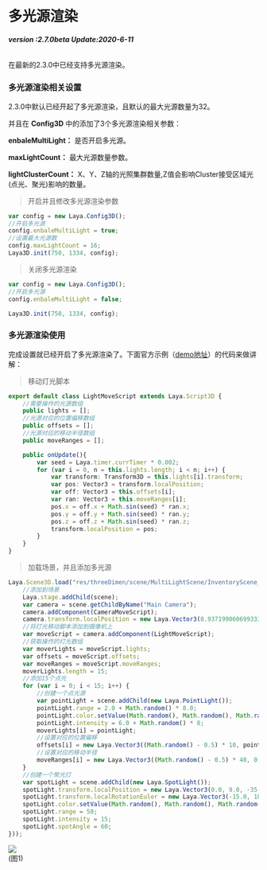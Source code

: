 # 多光源渲染

###### **version :2.7.0beta   Update:2020-6-11**

在最新的2.3.0中已经支持多光源渲染。	

### 多光源渲染相关设置

 2.3.0中默认已经开起了多光源渲染，且默认的最大光源数量为32。

并且在 **Config3D** 中的添加了3个多光源渲染相关参数：

 **enbaleMultiLight：** 是否开启多光源。

 **maxLightCount：** 最大光源数量参数。

 **lightClusterCount：** X、Y、Z轴的光照集群数量,Z值会影响Cluster接受区域光(点光、聚光)影响的数量。

> 开启并且修改多光源渲染参数

```typescript
var config = new Laya.Config3D();
//开启多光源
config.enbaleMultiLight = true;
//设置最大光源数
config.maxLightCount = 16;
Laya3D.init(750, 1334, config);
```

> 关闭多光源渲染

```typescript
var config = new Laya.Config3D();
//开启多光源
config.enbaleMultiLight = false;

Laya3D.init(750, 1334, config);
```

### 多光源渲染使用

完成设置就已经开启了多光源渲染了。下面官方示例（[demo地址](http://layaair2.ldc2.layabox.com/demo2/?language=ch&category=3d&group=Lighting&name=MultiLight)）的代码来做讲解：

> 移动灯光脚本

```typescript
export default class LightMoveScript extends Laya.Script3D {
    //需要操作的光源数组
	public lights = [];
	//光源对应的位置偏移数组
	public offsets = [];
	//光源对应的移动半径数组
	public moveRanges = [];

	public onUpdate(){
		var seed = Laya.timer.currTimer * 0.002;
		for (var i = 0, n = this.lights.length; i < n; i++) {
			var transform: Transform3D = this.lights[i].transform;
			var pos: Vector3 = transform.localPosition;
			var off: Vector3 = this.offsets[i];
			var ran: Vector3 = this.moveRanges[i];
			pos.x = off.x + Math.sin(seed) * ran.x;
			pos.y = off.y + Math.sin(seed) * ran.y;
			pos.z = off.z + Math.sin(seed) * ran.z;
			transform.localPosition = pos;
		}
	}
}
```

> 加载场景，并且添加多光源

```typescript
Laya.Scene3D.load("res/threeDimen/scene/MultiLightScene/InventoryScene_Forest.ls", Laya.Handler.create(this, function (scene) {
    //添加到场景
    Laya.stage.addChild(scene);
    var camera = scene.getChildByName("Main Camera");
    camera.addComponent(CameraMoveScript);
    camera.transform.localPosition = new Laya.Vector3(8.937199060699333, 61.364798067809126, -66.77836086472654);
	//将灯光移动脚本添加到摄像机上
    var moveScript = camera.addComponent(LightMoveScript);
    //获取操作的灯光数组
    var moverLights = moveScript.lights;
    var offsets = moveScript.offsets;
    var moveRanges = moveScript.moveRanges;
    moverLights.length = 15;
    //添加15个点光
    for (var i = 0; i < 15; i++) {
        //创建一个点光源
        var pointLight = scene.addChild(new Laya.PointLight());
        pointLight.range = 2.0 + Math.random() * 8.0;
        pointLight.color.setValue(Math.random(), Math.random(), Math.random());
        pointLight.intensity = 6.0 + Math.random() * 8;
        moverLights[i] = pointLight;
        //设置对应的位置偏移
        offsets[i] = new Laya.Vector3((Math.random() - 0.5) * 10, pointLight.range * 0.75, (Math.random() - 0.5) * 10);
        //设置对应的移动半径
        moveRanges[i] = new Laya.Vector3((Math.random() - 0.5) * 40, 0, (Math.random() - 0.5) * 40);
    }
	//创建一个聚光灯
    var spotLight = scene.addChild(new Laya.SpotLight());
    spotLight.transform.localPosition = new Laya.Vector3(0.0, 9.0, -35.0);
    spotLight.transform.localRotationEuler = new Laya.Vector3(-15.0, 180.0, 0.0);
    spotLight.color.setValue(Math.random(), Math.random(), Math.random());
    spotLight.range = 50;
    spotLight.intensity = 15;
    spotLight.spotAngle = 60;
}));
```

![](img/1.gif)<br>(图1)